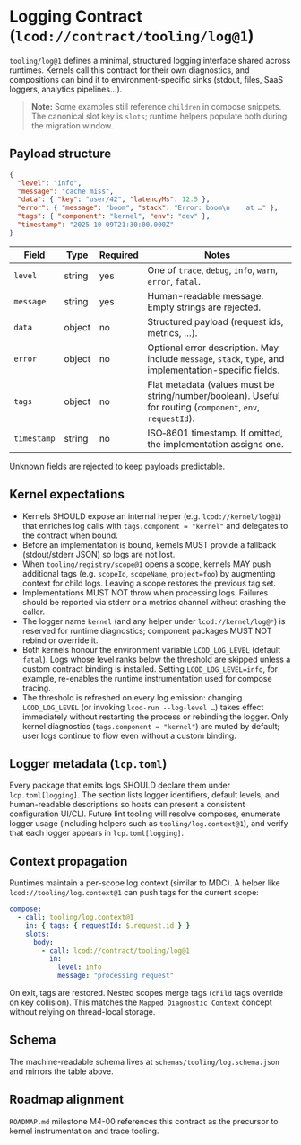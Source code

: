 # Logging Contract (`lcod://contract/tooling/log@1`)

`tooling/log@1` defines a minimal, structured logging interface shared across runtimes. Kernels call this contract for their own diagnostics, and compositions can bind it to environment-specific sinks (stdout, files, SaaS loggers, analytics pipelines…).

> **Note:** Some examples still reference `children` in compose snippets. The
> canonical slot key is `slots`; runtime helpers populate both during the
> migration window.

## Payload structure

```json
{
  "level": "info",
  "message": "cache miss",
  "data": { "key": "user/42", "latencyMs": 12.5 },
  "error": { "message": "boom", "stack": "Error: boom\n    at …" },
  "tags": { "component": "kernel", "env": "dev" },
  "timestamp": "2025-10-09T21:30:00.000Z"
}
```

| Field      | Type    | Required | Notes |
| ---------- | ------- | -------- | ----- |
| `level`    | string  | yes      | One of `trace`, `debug`, `info`, `warn`, `error`, `fatal`. |
| `message`  | string  | yes      | Human-readable message. Empty strings are rejected. |
| `data`     | object  | no       | Structured payload (request ids, metrics, …). |
| `error`    | object  | no       | Optional error description. May include `message`, `stack`, `type`, and implementation-specific fields. |
| `tags`     | object  | no       | Flat metadata (values must be string/number/boolean). Useful for routing (`component`, `env`, `requestId`). |
| `timestamp`| string  | no       | ISO‑8601 timestamp. If omitted, the implementation assigns one. |

Unknown fields are rejected to keep payloads predictable.

## Kernel expectations

- Kernels SHOULD expose an internal helper (e.g. `lcod://kernel/log@1`) that enriches log calls with `tags.component = "kernel"` and delegates to the contract when bound.
- Before an implementation is bound, kernels MUST provide a fallback (stdout/stderr JSON) so logs are not lost.
- When `tooling/registry/scope@1` opens a scope, kernels MAY push additional tags (e.g. `scopeId`, `scopeName`, `project=foo`) by augmenting context for child logs. Leaving a scope restores the previous tag set.
- Implementations MUST NOT throw when processing logs. Failures should be reported via stderr or a metrics channel without crashing the caller.
- The logger name `kernel` (and any helper under `lcod://kernel/log@*`) is reserved for runtime diagnostics; component packages MUST NOT rebind or override it.
- Both kernels honour the environment variable `LCOD_LOG_LEVEL` (default `fatal`). Logs whose level ranks below the threshold are skipped unless a custom contract binding is installed. Setting `LCOD_LOG_LEVEL=info`, for example, re-enables the runtime instrumentation used for compose tracing.
- The threshold is refreshed on every log emission: changing `LCOD_LOG_LEVEL` (or invoking `lcod-run --log-level …`) takes effect immediately without restarting the process or rebinding the logger. Only kernel diagnostics (`tags.component = "kernel"`) are muted by default; user logs continue to flow even without a custom binding.

## Logger metadata (`lcp.toml`)

Every package that emits logs SHOULD declare them under `lcp.toml[logging]`. The section lists logger identifiers, default levels, and human-readable descriptions so hosts can present a consistent configuration UI/CLI. Future lint tooling will resolve composes, enumerate logger usage (including helpers such as `tooling/log.context@1`), and verify that each logger appears in `lcp.toml[logging]`.

## Context propagation

Runtimes maintain a per-scope log context (similar to MDC). A helper like `lcod://tooling/log.context@1` can push tags for the current scope:

```yaml
compose:
  - call: tooling/log.context@1
    in: { tags: { requestId: $.request.id } }
    slots:
      body:
        - call: lcod://contract/tooling/log@1
          in:
            level: info
            message: "processing request"
```

On exit, tags are restored. Nested scopes merge tags (`child` tags override on key collision). This matches the `Mapped Diagnostic Context` concept without relying on thread-local storage.

## Schema

The machine-readable schema lives at `schemas/tooling/log.schema.json` and mirrors the table above.

## Roadmap alignment

`ROADMAP.md` milestone M4-00 references this contract as the precursor to kernel instrumentation and trace tooling.
